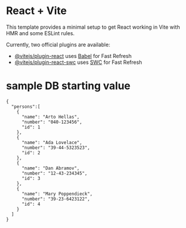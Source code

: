 # React + Vite

This template provides a minimal setup to get React working in Vite with HMR and some ESLint rules.

Currently, two official plugins are available:

- [@vitejs/plugin-react](https://github.com/vitejs/vite-plugin-react/blob/main/packages/plugin-react/README.md) uses [Babel](https://babeljs.io/) for Fast Refresh
- [@vitejs/plugin-react-swc](https://github.com/vitejs/vite-plugin-react-swc) uses [SWC](https://swc.rs/) for Fast Refresh

# sample DB starting value

```
{
  "persons":[
    {
      "name": "Arto Hellas",
      "number": "040-123456",
      "id": 1
    },
    {
      "name": "Ada Lovelace",
      "number": "39-44-5323523",
      "id": 2
    },
    {
      "name": "Dan Abramov",
      "number": "12-43-234345",
      "id": 3
    },
    {
      "name": "Mary Poppendieck",
      "number": "39-23-6423122",
      "id": 4
    }
  ]
}
```
